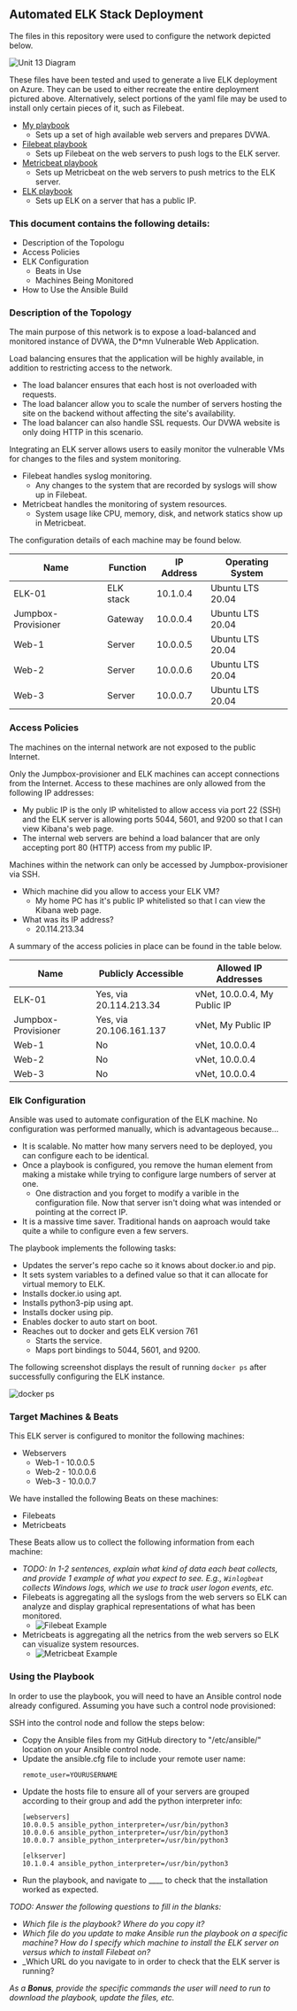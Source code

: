 ## Automated ELK Stack Deployment

The files in this repository were used to configure the network depicted below.

![Unit 13 Diagram](Diagrams/Unit-13-Diagram.png "Unit 13 Diagram")

These files have been tested and used to generate a live ELK deployment on Azure. They can be used to either recreate the entire deployment pictured above. Alternatively, select portions of the yaml file may be used to install only certain pieces of it, such as Filebeat.

  - [My playbook](/Ansible/my-playbook.yml)
    - Sets up a set of high available web servers and prepares DVWA.
  - [Filebeat playbook](/Ansible/filebeat-playbook.yml)
    - Sets up Filebeat on the web servers to push logs to the ELK server.
  - [Metricbeat playbook](/Ansible/metricbeat-playbook.yml)
    - Sets up Metricbeat on the web servers to push metrics to the ELK server.
  - [ELK playbook](/Ansible/elk-playbook.yml)
    - Sets up ELK on a server that has a public IP.


### This document contains the following details:
- Description of the Topologu
- Access Policies
- ELK Configuration
  - Beats in Use
  - Machines Being Monitored
- How to Use the Ansible Build


### Description of the Topology

The main purpose of this network is to expose a load-balanced and monitored instance of DVWA, the D*mn Vulnerable Web Application.

Load balancing ensures that the application will be highly available, in addition to restricting access to the network.
- The load balancer ensures that each host is not overloaded with requests.
- The load balancer allow you to scale the number of servers hosting the site on the backend without affecting the site's availability. 
- The load balancer can also handle SSL requests. Our DVWA website is only doing HTTP in this scenario.

Integrating an ELK server allows users to easily monitor the vulnerable VMs for changes to the files and system monitoring.
- Filebeat handles syslog monitoring.
  - Any changes to the system that are recorded by syslogs will show up in Filebeat.
- Metricbeat handles the monitoring of system resources.
  - System usage like CPU, memory, disk, and network statics show up in Metricbeat.

The configuration details of each machine may be found below.

| Name                | Function | IP Address | Operating System |
|---------------------|----------|------------|------------------|
| ELK-01              | ELK stack | 10.1.0.4  | Ubuntu LTS 20.04 |
| Jumpbox-Provisioner | Gateway  | 10.0.0.4   | Ubuntu LTS 20.04 |
| Web-1               | Server   | 10.0.0.5   | Ubuntu LTS 20.04 |
| Web-2               | Server   | 10.0.0.6   | Ubuntu LTS 20.04 |
| Web-3               | Server   | 10.0.0.7   | Ubuntu LTS 20.04 |


### Access Policies

The machines on the internal network are not exposed to the public Internet. 

Only the Jumpbox-provisioner and ELK machines can accept connections from the Internet. Access to these machines are only allowed from the following IP addresses:
- My public IP is the only IP whitelisted to allow access via port 22 (SSH) and the ELK server is allowing ports 5044, 5601, and 9200 so that I can view Kibana's web page.
- The internal web servers are behind a load balancer that are only accepting port 80 (HTTP) access from my public IP.

Machines within the network can only be accessed by Jumpbox-provisioner via SSH.
- Which machine did you allow to access your ELK VM?
  - My home PC has it's public IP whitelisted so that I can view the Kibana web page.
- What was its IP address?
  - 20.114.213.34

A summary of the access policies in place can be found in the table below.

| Name     | Publicly Accessible | Allowed IP Addresses |
|----------|---------------------|----------------------|
| ELK-01 | Yes, via 20.114.213.34 | vNet, 10.0.0.4, My Public IP |
| Jumpbox-Provisioner | Yes,  via 20.106.161.137 | vNet, My Public IP |
| Web-1 | No | vNet, 10.0.0.4 |
| Web-2 | No | vNet, 10.0.0.4 |
| Web-3 | No | vNet, 10.0.0.4 |

### Elk Configuration

Ansible was used to automate configuration of the ELK machine. No configuration was performed manually, which is advantageous because...
- It is scalable. No matter how many servers need to be deployed, you can configure each to be identical.
- Once a playbook is configured, you remove the human element from making a mistake while trying to configure large numbers of server at one.
  - One distraction and you forget to modify a varible in the configuration file. Now that server isn't doing what was intended or pointing at the correct IP.
- It is a massive time saver. Traditional hands on aaproach would take quite a while to configure even a few servers.

The playbook implements the following tasks:
- Updates the server's repo cache so it knows about docker.io and pip.
- It sets system variables to a defined value so that it can allocate for virtual memory to ELK.
- Installs docker.io using apt.
- Installs python3-pip using apt.
- Installs docker using pip.
- Enables docker to auto start on boot.
- Reaches out to docker and gets ELK version 761
  - Starts the service.
  - Maps port bindings to 5044, 5601, and 9200.

The following screenshot displays the result of running `docker ps` after successfully configuring the ELK instance.

![docker ps](/Images/docker_ps.jpg)


### Target Machines & Beats
This ELK server is configured to monitor the following machines:
- Webservers
  - Web-1 - 10.0.0.5
  - Web-2 - 10.0.0.6
  - Web-3 - 10.0.0.7

We have installed the following Beats on these machines:
- Filebeats
- Metricbeats

These Beats allow us to collect the following information from each machine:
- _TODO: In 1-2 sentences, explain what kind of data each beat collects, and provide 1 example of what you expect to see. E.g., `Winlogbeat` collects Windows logs, which we use to track user logon events, etc._
- Filebeats is aggregating all the syslogs from the web servers so ELK can analyze and display graphical representations of what has been monitored.
  - ![Filebeat Example](/Images/filebeats-example.png)
- Metricbeats is aggregating all the netrics from the web servers so ELK can visualize system resources.
  - ![Metricbeat Example](/Images/metricbeats-example.png)

### Using the Playbook
In order to use the playbook, you will need to have an Ansible control node already configured. Assuming you have such a control node provisioned: 

SSH into the control node and follow the steps below:
- Copy the Ansible files from my GitHub directory to "/etc/ansible/" location on your Ansible control node.
- Update the ansible.cfg file to include your remote user name:
  ```
  remote_user=YOURUSERNAME
  ```
- Update the hosts file to ensure all of your servers are grouped according to their group and add the python interpreter info:
  ```
  [webservers]
  10.0.0.5 ansible_python_interpreter=/usr/bin/python3
  10.0.0.6 ansible_python_interpreter=/usr/bin/python3
  10.0.0.7 ansible_python_interpreter=/usr/bin/python3
  ```
  ```
  [elkserver]
  10.1.0.4 ansible_python_interpreter=/usr/bin/python3
  ```
- Run the playbook, and navigate to ____ to check that the installation worked as expected.

_TODO: Answer the following questions to fill in the blanks:_
- _Which file is the playbook? Where do you copy it?_
- _Which file do you update to make Ansible run the playbook on a specific machine? How do I specify which machine to install the ELK server on versus which to install Filebeat on?_
- _Which URL do you navigate to in order to check that the ELK server is running?

_As a **Bonus**, provide the specific commands the user will need to run to download the playbook, update the files, etc._
